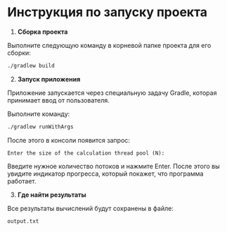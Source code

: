 # Инструкция по запуску проекта

1. **Сборка проекта**

Выполните следующую команду в корневой папке проекта для его сборки:

```bash
./gradlew build
```

2. **Запуск приложения**

Приложение запускается через специальную задачу Gradle, которая принимает ввод от пользователя.

Выполните команду:

```bash
./gradlew runWithArgs
```

После этого в консоли появится запрос:

```
Enter the size of the calculation thread pool (N):
```

Введите нужное количество потоков и нажмите Enter. После этого вы увидите индикатор прогресса, который покажет, что программа работает.

3. **Где найти результаты**

Все результаты вычислений будут сохранены в файле:

```
output.txt
```

